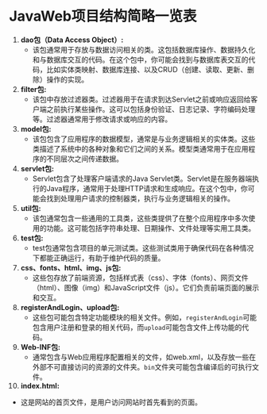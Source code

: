 # JavaWeb项目结构简略一览表

1. **dao包（Data Access Object）:**
   - 该包通常用于存放与数据访问相关的类。这包括数据库操作、数据持久化和与数据库交互的代码。在这个包中，你可能会找到与数据库表交互的代码，比如实体类映射、数据库连接、以及CRUD（创建、读取、更新、删除）操作的实现。
2. **filter包:**
   - 该包中存放过滤器类。过滤器用于在请求到达Servlet之前或响应返回给客户端之前执行某些操作。这可以包括身份验证、日志记录、字符编码处理等。过滤器通常用于修改请求或响应的内容。
3. **model包:**
   - 该包包含了应用程序的数据模型，通常是与业务逻辑相关的实体类。这些类描述了系统中的各种对象和它们之间的关系。模型类通常用于在应用程序的不同层次之间传递数据。
4. **servlet包:**
   - Servlet包含了处理客户端请求的Java Servlet类。Servlet是在服务器端执行的Java程序，通常用于处理HTTP请求和生成响应。在这个包中，你可能会找到处理用户请求的控制器类，执行与业务逻辑相关的操作。
5. **util包:**
   - 该包通常包含一些通用的工具类，这些类提供了在整个应用程序中多次使用的功能。这可能包括字符串处理、日期操作、文件处理等实用工具类。
6. **test包:**
   - test包通常包含项目的单元测试类。这些测试类用于确保代码在各种情况下都能正确运行，有助于维护代码的质量。
7. **css、fonts、html、img、js包:**
   - 这些包存放了前端资源，包括样式表（css）、字体（fonts）、网页文件（html）、图像（img）和JavaScript文件（js）。它们负责前端页面的展示和交互。
8. **registerAndLogin、upload包:**
   - 这些包可能包含特定功能模块的相关文件。例如，`registerAndLogin`可能包含用户注册和登录的相关代码，而`upload`可能包含文件上传功能的代码。
9. **Web-INF包:**
   - 通常包含与Web应用程序配置相关的文件，如web.xml，以及存放一些在外部不可直接访问的资源的文件夹。`bin`文件夹可能包含编译后的可执行文件。
10. **index.html:**
   - 这是网站的首页文件，是用户访问网站时首先看到的页面。
